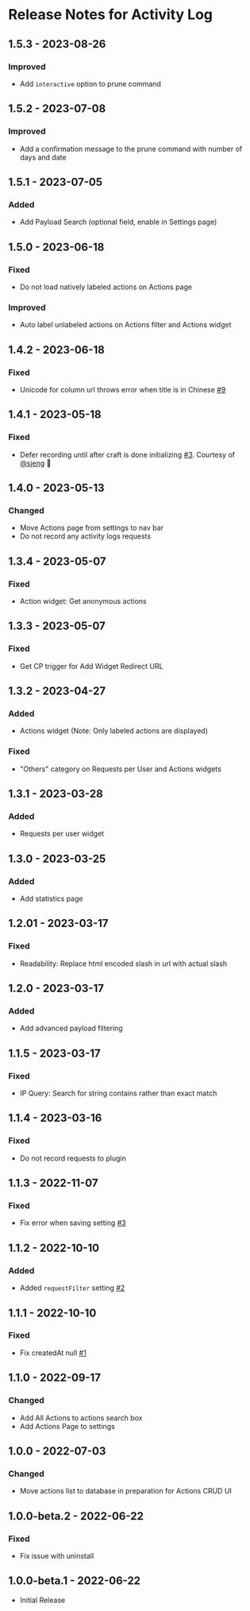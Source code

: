 # Release Notes for Activity Log

## 1.5.3 - 2023-08-26
### Improved
- Add `interactive` option to prune command

## 1.5.2 - 2023-07-08
### Improved
- Add a confirmation message to the prune command with number of days and date

## 1.5.1 - 2023-07-05
### Added
- Add Payload Search (optional field, enable in Settings page)

## 1.5.0 - 2023-06-18
### Fixed
- Do not load natively labeled actions on Actions page

### Improved
- Auto label unlabeled actions on Actions filter and Actions widget

## 1.4.2 - 2023-06-18
### Fixed
- Unicode for column url throws error when title is in Chinese [#9](https://github.com/matfish2/craft-activity-log/issues/9)

## 1.4.1 - 2023-05-18
### Fixed 
- Defer recording until after craft is done initializing [#3](https://github.com/matfish2/craft-activity-log/pull/8). Courtesy of [@sjeng](https://github.com/sjeng) :pray:  

## 1.4.0 - 2023-05-13
### Changed
- Move Actions page from settings to nav bar 
- Do not record any activity logs requests

## 1.3.4 - 2023-05-07
### Fixed
- Action widget: Get anonymous actions

## 1.3.3 - 2023-05-07
### Fixed
- Get CP trigger for Add Widget Redirect URL

## 1.3.2 - 2023-04-27
### Added
- Actions widget (Note: Only labeled actions are displayed)

### Fixed
- "Others" category on Requests per User and Actions widgets

## 1.3.1 - 2023-03-28
### Added
- Requests per user widget

## 1.3.0 - 2023-03-25
### Added
- Add statistics page

## 1.2.01 - 2023-03-17
### Fixed
- Readability: Replace html encoded slash in url with actual slash 

## 1.2.0 - 2023-03-17
### Added 
- Add advanced payload filtering

## 1.1.5 - 2023-03-17
### Fixed
- IP Query: Search for string contains rather than exact match

## 1.1.4 - 2023-03-16
### Fixed
- Do not record requests to plugin

## 1.1.3 - 2022-11-07
### Fixed
- Fix error when saving setting [#3](https://github.com/matfish2/craft-activity-log/issues/3)

## 1.1.2 - 2022-10-10
### Added
- Added `requestFilter` setting [#2](https://github.com/matfish2/craft-activity-log/issues/2)

## 1.1.1 - 2022-10-10
### Fixed
- Fix createdAt null [#1](https://github.com/matfish2/craft-activity-log/issues/1)

## 1.1.0 - 2022-09-17
### Changed 
- Add All Actions to actions search box
- Add Actions Page to settings 

## 1.0.0 - 2022-07-03
###  Changed
- Move actions list to database in preparation for Actions CRUD UI

## 1.0.0-beta.2 - 2022-06-22
### Fixed
- Fix issue with uninstall

## 1.0.0-beta.1 - 2022-06-22
- Initial Release